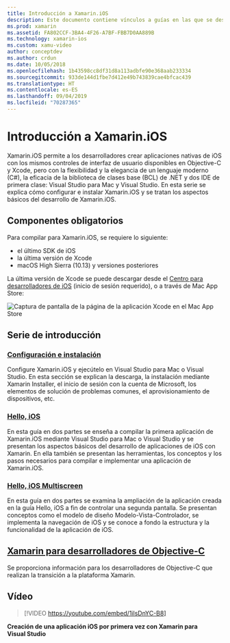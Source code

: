 ```yaml
---
title: Introducción a Xamarin.iOS
description: Este documento contiene vínculos a guías en las que se describe cómo configurar Xamarin.iOS y cómo compilar una primera aplicación. Además, se proporciona información sobre Xamarin para programadores de Objective-C.
ms.prod: xamarin
ms.assetid: FA802CCF-3BA4-4F26-A7BF-FBB7D0AA889B
ms.technology: xamarin-ios
ms.custom: xamu-video
author: conceptdev
ms.author: crdun
ms.date: 10/05/2018
ms.openlocfilehash: 1b43598cc8df31d8a113adbfe90e368aab233334
ms.sourcegitcommit: 933de144d1fbe7d412e49b743839cae4bfcac439
ms.translationtype: HT
ms.contentlocale: es-ES
ms.lasthandoff: 09/04/2019
ms.locfileid: "70287365"
---
```

# <a name="get-started-with-xamarinios"></a>Introducción a Xamarin.iOS

Xamarin.iOS permite a los desarrolladores crear aplicaciones nativas de iOS con los mismos controles de interfaz de usuario disponibles en Objective-C y Xcode, pero con la flexibilidad y la elegancia de un lenguaje moderno (C#), la eficacia de la biblioteca de clases base (BCL) de .NET y dos IDE de primera clase: Visual Studio para Mac y Visual Studio. En esta serie se explica cómo configurar e instalar Xamarin.iOS y se tratan los aspectos básicos del desarrollo de Xamarin.iOS.

## <a name="required-components"></a>Componentes obligatorios

Para compilar para Xamarin.iOS, se requiere lo siguiente:

- el último SDK de iOS
- la última versión de Xcode
- macOS High Sierra (10.13) y versiones posteriores

La última versión de Xcode se puede descargar desde el [Centro para desarrolladores de iOS](https://developer.apple.com/devcenter/ios/index.action#downloads) (inicio de sesión requerido), o a través de Mac App Store:

![Captura de pantalla de la página de la aplicación Xcode en el Mac App Store](installation/images/xcode.png "Xcode en el Mac App Store")

## <a name="getting-started-series"></a>Serie de introducción

### <a name="setup-and-installationiosget-startedinstallationindexmd"></a>[Configuración e instalación](~/ios/get-started/installation/index.md)

Configure Xamarin.iOS y ejecútelo en Visual Studio para Mac o Visual Studio. En esta sección se explican la descarga, la instalación mediante Xamarin Installer, el inicio de sesión con la cuenta de Microsoft, los elementos de solución de problemas comunes, el aprovisionamiento de dispositivos, etc.

### <a name="hello-iosiosget-startedhello-iosindexmd"></a>[Hello, iOS](~/ios/get-started/hello-ios/index.md)

En esta guía en dos partes se enseña a compilar la primera aplicación de Xamarin.iOS mediante Visual Studio para Mac o Visual Studio y se presentan los aspectos básicos del desarrollo de aplicaciones de iOS con Xamarin. En ella también se presentan las herramientas, los conceptos y los pasos necesarios para compilar e implementar una aplicación de Xamarin.iOS.

### <a name="hello-ios-multiscreeniosget-startedhello-ios-multiscreenindexmd"></a>[Hello, iOS Multiscreen](~/ios/get-started/hello-ios-multiscreen/index.md)

En esta guía en dos partes se examina la ampliación de la aplicación creada en la guía Hello, iOS a fin de controlar una segunda pantalla. Se presentan conceptos como el modelo de diseño Modelo-Vista-Controlador, se implementa la navegación de iOS y se conoce a fondo la estructura y la funcionalidad de la aplicación de iOS.

## <a name="xamarin-for-objective-c-developersobjective-c-developersindexmd"></a>[Xamarin para desarrolladores de Objective-C](objective-c-developers/index.md)

Se proporciona información para los desarrolladores de Objective-C que realizan la transición a la plataforma Xamarin.

## <a name="video"></a>Vídeo

> [!VIDEO https://youtube.com/embed/1ilsDnYC-B8]

**Creación de una aplicación iOS por primera vez con Xamarin para Visual Studio**
